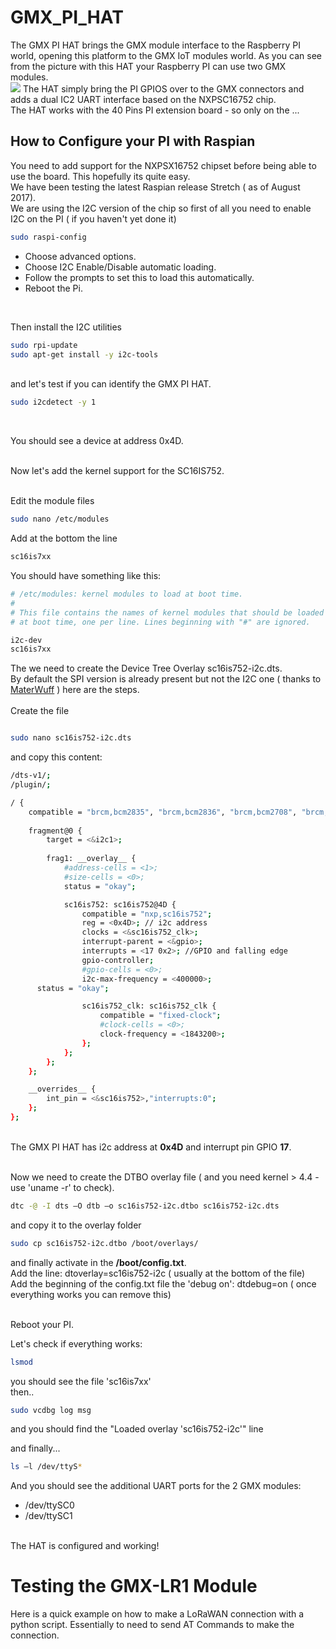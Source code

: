 # GMX_PI_HAT
The GMX PI HAT brings the GMX module interface to the Raspberry PI world, opening this platform to the GMX IoT modules world.
As you can see from the picture with this HAT your Raspberry PI can use two GMX modules.<br/>
<img src="/docs/gmx-lr1-gps.jpg"/>
The HAT simply bring the PI GPIOS over to the GMX connectors and adds a dual IC2 UART interface based on the NXPSC16752 chip.<br/>
The HAT works with the 40 Pins PI extension board - so only on the ...

## How to Configure your PI with Raspian
You need to add support for the NXPSX16752 chipset before being able to use the board. This hopefully its quite easy.<br/>
We have been testing the latest Raspian release Stretch ( as of August 2017).
<br/>
We are using the I2C version of the chip so first of all you need to enable I2C on the PI ( if you haven't yet done it)

```bash
sudo raspi-config
```
* Choose advanced options.
* Choose I2C Enable/Disable automatic loading.
* Follow the prompts to set this to load this automatically.
* Reboot the Pi.
<br/>

Then install the I2C utilities
<br/>

```bash
sudo rpi-update
sudo apt-get install -y i2c-tools
```
<br/>
and let's test if you can identify the GMX PI HAT.
<br/>

```bash
sudo i2cdetect -y 1
```
<br/>

You should see a device at address 0x4D.

<br/>
Now let's add the kernel support for the SC16IS752.<br/>
<br/>

Edit the module files
<br/>
```bash
sudo nano /etc/modules 
```
Add at the bottom the line

```bash
sc16is7xx
```

You should have something like this:
```bash
# /etc/modules: kernel modules to load at boot time.
#
# This file contains the names of kernel modules that should be loaded
# at boot time, one per line. Lines beginning with "#" are ignored.

i2c-dev
sc16is7xx
```

The we need to create the Device Tree Overlay sc16is752-i2c.dts.<br/> 
By default the SPI version is already present but not the I2C one ( thanks to [MaterWuff](https://www.raspberrypi.org/forums/viewtopic.php?f=107&t=146908&start=25) ) here are the steps.<br/>
<br/>
Create the file<br>
```bash

sudo nano sc16is752-i2c.dts
```

and copy this content:

```bash
/dts-v1/;
/plugin/;

/ {
    compatible = "brcm,bcm2835", "brcm,bcm2836", "brcm,bcm2708", "brcm,bcm2709"; // Depending on your RPi Board Chip
    
    fragment@0 {
        target = <&i2c1>;
        
        frag1: __overlay__ {
            #address-cells = <1>;
            #size-cells = <0>;
            status = "okay";

            sc16is752: sc16is752@4D {
                compatible = "nxp,sc16is752";
                reg = <0x4D>; // i2c address
                clocks = <&sc16is752_clk>;
                interrupt-parent = <&gpio>;
                interrupts = <17 0x2>; //GPIO and falling edge
                gpio-controller;
                #gpio-cells = <0>;
                i2c-max-frequency = <400000>;
      status = "okay";

                sc16is752_clk: sc16is752_clk {
                    compatible = "fixed-clock";
                    #clock-cells = <0>;
                    clock-frequency = <1843200>;
                };
            };
        };
    };

    __overrides__ {
        int_pin = <&sc16is752>,"interrupts:0";
    };
};

```
<br/>
The GMX PI HAT has i2c address at <b>0x4D</b> and interrupt pin GPIO <b>17</b>.<br/>
<br/>

Now we need to create the DTBO overlay file ( and you need kernel > 4.4 - use 'uname -r' to check).<br/>

```bash
dtc -@ -I dts –O dtb –o sc16is752-i2c.dtbo sc16is752-i2c.dts
```

and copy it to the overlay folder

```bash
sudo cp sc16is752-i2c.dtbo /boot/overlays/
```

and finally activate in the <b>/boot/config.txt</b>.<br/>
Add the line: dtoverlay=sc16is752-i2c ( usually at the bottom of the file)<br/>
Add the beginning of the config.txt file the 'debug on': dtdebug=on ( once everything works you can remove this)</br>

<br>
Reboot your PI.
<br/>


Let's check if everything works:
```bash
lsmod
```
you should see the file 'sc16is7xx'<br/>
then..<br/>
```bash
sudo vcdbg log msg
```
and you should find the "Loaded overlay 'sc16is752-i2c'" line

and finally...<br/>
```bash
ls –l /dev/ttyS*
```

And you should see the additional UART ports for the 2 GMX modules:
* /dev/ttySC0 
* /dev/ttySC1
<br/>
The HAT is configured and working!

# Testing the GMX-LR1 Module
Here is a quick example on how to make a LoRaWAN connection with a python script. Essentially to need to send AT Commands to make the connection.





